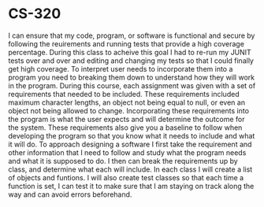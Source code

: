 # CS-320

I can ensure that my code, program, or software is functional and secure by following the reuirements and running tests that provide a high coverage percentage.  During this class to acheive this goal I had to re-run my JUNIT tests over and over and editing and changing my tests  so that I could finally get high coverage.  To interpret user needs to incorporate them into a program you need to breaking them down to understand how they will work in the program.  During this course, each assignment was given with a set of requirements that needed to be included.  These requirements included maximum character lengths, an object not being equal to null, or even an object not being allowed to change.  Incorporating these requirements into the program is what the user expects and will determine the outcome for the system.  These requirements also give you a baseline to follow when developing the program so that you know what it needs to include and what it will do.  To approach designing a software I first take the requirement and other information that I need to follow and study what the program needs and what it is supposed to do.  I then can break the requirements up by class, and determine what each will include.  In each class I will create a list of objects and funtions.  I will also create test classes so that each time a function is set, I can test it to make sure that I am staying on track along the way and can avoid errors beforehand.  
